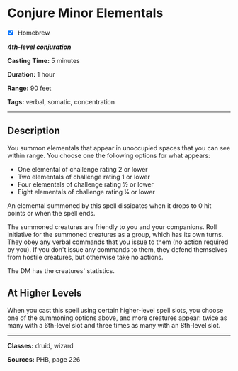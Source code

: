 # Conjure Minor Elementals

- [x] Homebrew

***4th-level conjuration***

**Casting Time:** 5 minutes

**Duration:** 1 hour

**Range:** 90 feet

**Tags:** verbal, somatic, concentration

---

## Description
You summon elementals that appear in unoccupied spaces that you can see within range. You choose one the following options for what appears:
- One elemental of challenge rating 2 or lower
- Two elementals of challenge rating 1 or lower
- Four elementals of challenge rating ½ or lower
- Eight elementals of challenge rating ¼ or lower

An elemental summoned by this spell dissipates when it drops to 0 hit points or when the spell ends.

The summoned creatures are friendly to you and your companions. Roll initiative for the summoned creatures as a group, which has its own turns. They obey any verbal commands that you issue to them (no action required by you). If you don't issue any commands to them, they defend themselves from hostile creatures, but otherwise take no actions.

The DM has the creatures' statistics.

## At Higher Levels
When you cast this spell using certain higher-level spell slots, you choose one of the summoning options above, and more creatures appear: twice as many with a 6th-level slot and three times as many with an 8th-level slot.

---

**Classes:** druid, wizard

**Sources:** PHB, page 226
